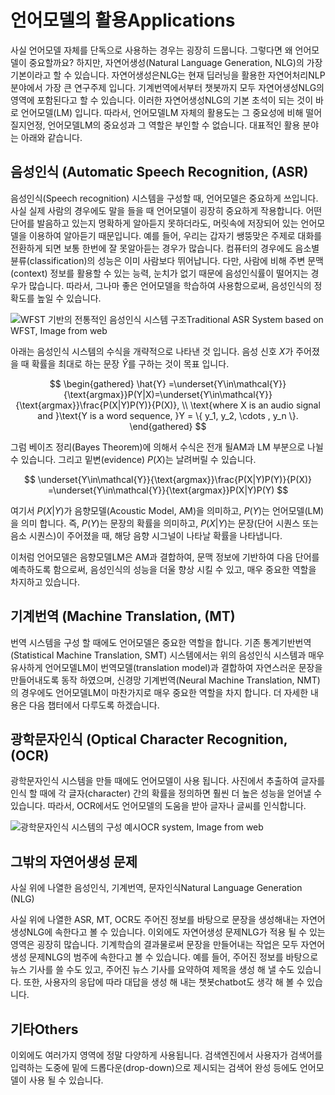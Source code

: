 # 언어모델의 활용Applications

사실 언어모델 자체를 단독으로 사용하는 경우는 굉장히 드뭅니다. 그렇다면 왜 언어모델이 중요할까요? 하지만, 자연어생성(Natural Language Generation, NLG)의 가장 기본이라고 할 수 있습니다. 자연어생성은NLG는 현재 딥러닝을 활용한 자연어처리NLP 분야에서 가장 큰 연구주제 입니다. 기계번역에서부터 챗봇까지 모두 자연어생성NLG의 영역에 포함된다고 할 수 있습니다. 이러한 자연어생성NLG의 기본 초석이 되는 것이 바로 언어모델(LM) 입니다. 따라서, 언어모델LM 자체의 활용도는 그 중요성에 비해 떨어질지언정, 언어모델LM의 중요성과 그 역할은 부인할 수 없습니다. 대표적인 활용 분야는 아래와 같습니다.

## 음성인식 (Automatic Speech Recognition, (ASR)

음성인식(Speech recognition) 시스템을 구성할 때, 언어모델은 중요하게 쓰입니다. 사실 실제 사람의 경우에도 말을 들을 때 언어모델이 굉장히 중요하게 작용합니다. 어떤 단어를 발음하고 있는지 명확하게 알아듣지 못하더라도, 머릿속에 저장되어 있는 언어모델을 이용하여 알아듣기 때문입니다. 예를 들어, 우리는 갑자기 쌩뚱맞은 주제로 대화를 전환하게 되면 보통 한번에 잘 못알아듣는 경우가 많습니다. 컴퓨터의 경우에도 음소별 뷴류(classification)의 성능은 이미 사람보다 뛰어납니다. 다만, 사람에 비해 주변 문맥(context) 정보를 활용할 수 있는 능력, 눈치가 없기 때문에 음성인식률이 떨어지는 경우가 많습니다. 따라서, 그나마 좋은 언어모델을 학습하여 사용함으로써, 음성인식의 정확도를 높일 수 있습니다.

![WFST 기반의 전통적인 음성인식 시스템 구조Traditional ASR System based on WFST, Image from web](https://www.esat.kuleuven.be/psi/spraak/demo/Recog/lvr_scheme.gif)

아래는 음성인식 시스템의 수식을 개략적으로 나타낸 것 입니다. 음성 신호 $X$가 주어졌을 때 확률을 최대로 하는 문장 $\hat{Y}$를 구하는 것이 목표 입니다.

$$
\begin{gathered}
\hat{Y} =\underset{Y\in\mathcal{Y}}{\text{argmax}}P(Y|X)=\underset{Y\in\mathcal{Y}}{\text{argmax}}\frac{P(X|Y)P(Y)}{P(X)}, \\
\text{where X is an audio signal and }\text{Y is a word sequence, }Y = \{ y_1, y_2, \cdots , y_n \}.
\end{gathered}
$$

그럼 베이즈 정리(Bayes Theorem)에 의해서 수식은 전개 될AM과 LM 부분으로 나뉠 수 있습니다. 그리고 밑변(evidence) $P(X)$는 날려버릴 수 있습니다.

$$
\underset{Y\in\mathcal{Y}}{\text{argmax}}\frac{P(X|Y)P(Y)}{P(X)} =\underset{Y\in\mathcal{Y}}{\text{argmax}}P(X|Y)P(Y)
$$

여기서 $P(X|Y)$가 음향모델(Acoustic Model, AM)을 의미하고, $P(Y)$는 언어모델(LM)을 의미 합니다. 즉, $P(Y)$는 문장의 확률을 의미하고, $P(X|Y)$는 문장(단어 시퀀스 또는 음소 시퀀스)이 주어졌을 때, 해당 음향 시그널이 나타날 확률을 나타냅니다.

이처럼 언어모델은 음향모델LM은 AM과 결합하여, 문맥 정보에 기반하여 다음 단어를 예측하도록 함으로써, 음성인식의 성능을 더울 향상 시킬 수 있고, 매우 중요한 역할을 차지하고 있습니다.

## 기계번역 (Machine Translation, (MT)

번역 시스템을 구성 할 때에도 언어모델은 중요한 역할을 합니다. 기존 통계기반번역(Statistical Machine Translation, SMT) 시스템에서는 위의 음성인식 시스템과 매우 유사하게 언어모델LM이 번역모델(translation model)과 결합하여 자연스러운 문장을 만들어내도록 동작 하였으며, 신경망 기계번역(Neural Machine Translation, NMT)의 경우에도 언어모델LM이 마찬가지로 매우 중요한 역할을 차지 합니다. 더 자세한 내용은 다음 챕터에서 다루도록 하겠습니다.

## 광학문자인식 (Optical Character Recognition, (OCR)

광학문자인식 시스템을 만들 때에도 언어모델이 사용 됩니다. 사진에서 추출하여 글자를 인식 할 때에 각 글자(character) 간의 확률을 정의하면 훨씬 더 높은 성능을 얻어낼 수 있습니다. 따라서, OCR에서도 언어모델의 도움을 받아 글자나 글씨를 인식합니다.

![광학문자인식 시스템의 구성 예시OCR system, Image from web](https://doi.ieeecomputersociety.org/cms/Computer.org/dl/trans/tp/2013/10/figures/ttp20131024131.gif)

## 그밖의 자연어생성 문제

사실 위에 나열한 음성인식, 기계번역, 문자인식Natural Language Generation (NLG)

사실 위에 나열한 ASR, MT, OCR도 주어진 정보를 바탕으로 문장을 생성해내는 자연어생성NLG에 속한다고 볼 수 있습니다. 이외에도 자연어생성 문제NLG가 적용 될 수 있는 영역은 굉장히 많습니다. 기계학습의 결과물로써 문장을 만들어내는 작업은 모두 자연어생성 문제NLG의 범주에 속한다고 볼 수 있습니다. 예를 들어, 주어진 정보를 바탕으로 뉴스 기사를 쓸 수도 있고, 주어진 뉴스 기사를 요약하여 제목을 생성 해 낼 수도 있습니다. 또한, 사용자의 응답에 따라 대답을 생성 해 내는 챗봇chatbot도 생각 해 볼 수 있습니다.

## 기타Others

이외에도 여러가지 영역에 정말 다양하게 사용됩니다. 검색엔진에서 사용자가 검색어를 입력하는 도중에 밑에 드롭다운(drop-down)으로 제시되는 검색어 완성 등에도 언어모델이 사용 될 수 있습니다.
<!--stackedit_data:
eyJoaXN0b3J5IjpbLTExNzQzOTU0MDZdfQ==
-->